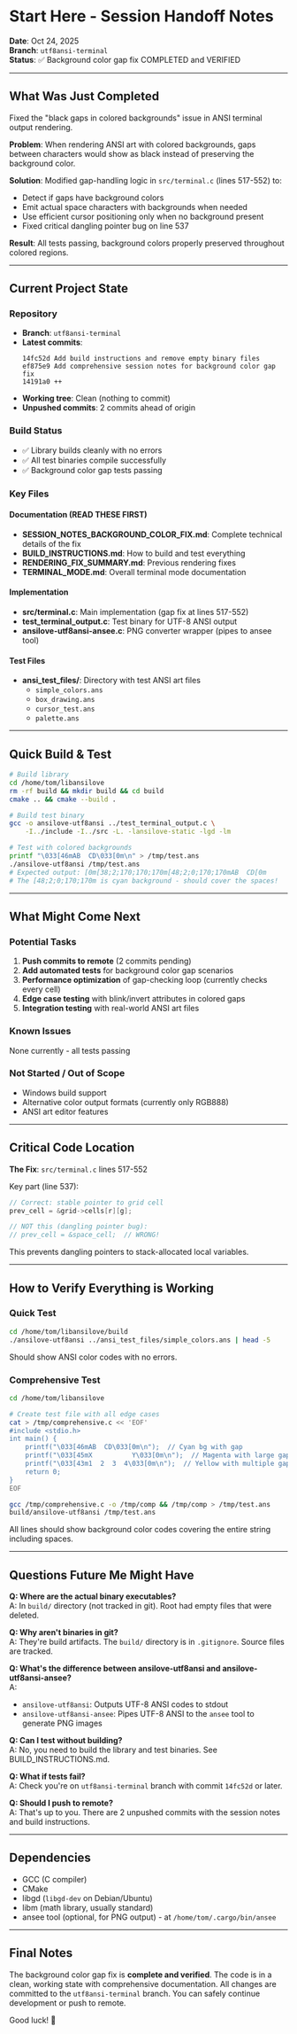 # Start Here - Session Handoff Notes

**Date**: Oct 24, 2025  
**Branch**: `utf8ansi-terminal`  
**Status**: ✅ Background color gap fix COMPLETED and VERIFIED

---

## What Was Just Completed

Fixed the "black gaps in colored backgrounds" issue in ANSI terminal output rendering.

**Problem**: When rendering ANSI art with colored backgrounds, gaps between characters would show as black instead of preserving the background color.

**Solution**: Modified gap-handling logic in `src/terminal.c` (lines 517-552) to:
- Detect if gaps have background colors
- Emit actual space characters with backgrounds when needed
- Use efficient cursor positioning only when no background present
- Fixed critical dangling pointer bug on line 537

**Result**: All tests passing, background colors properly preserved throughout colored regions.

---

## Current Project State

### Repository
- **Branch**: `utf8ansi-terminal`
- **Latest commits**:
  ```
  14fc52d Add build instructions and remove empty binary files
  ef875e9 Add comprehensive session notes for background color gap fix
  14191a0 ++
  ```
- **Working tree**: Clean (nothing to commit)
- **Unpushed commits**: 2 commits ahead of origin

### Build Status
- ✅ Library builds cleanly with no errors
- ✅ All test binaries compile successfully
- ✅ Background color gap tests passing

### Key Files

#### Documentation (READ THESE FIRST)
- **SESSION_NOTES_BACKGROUND_COLOR_FIX.md**: Complete technical details of the fix
- **BUILD_INSTRUCTIONS.md**: How to build and test everything
- **RENDERING_FIX_SUMMARY.md**: Previous rendering fixes
- **TERMINAL_MODE.md**: Overall terminal mode documentation

#### Implementation
- **src/terminal.c**: Main implementation (gap fix at lines 517-552)
- **test_terminal_output.c**: Test binary for UTF-8 ANSI output
- **ansilove-utf8ansi-ansee.c**: PNG converter wrapper (pipes to ansee tool)

#### Test Files
- **ansi_test_files/**: Directory with test ANSI art files
  - `simple_colors.ans`
  - `box_drawing.ans`
  - `cursor_test.ans`
  - `palette.ans`

---

## Quick Build & Test

```bash
# Build library
cd /home/tom/libansilove
rm -rf build && mkdir build && cd build
cmake .. && cmake --build .

# Build test binary
gcc -o ansilove-utf8ansi ../test_terminal_output.c \
    -I../include -I../src -L. -lansilove-static -lgd -lm

# Test with colored backgrounds
printf "\033[46mAB  CD\033[0m\n" > /tmp/test.ans
./ansilove-utf8ansi /tmp/test.ans
# Expected output: [0m[38;2;170;170;170m[48;2;0;170;170mAB  CD[0m
# The [48;2;0;170;170m is cyan background - should cover the spaces!
```

---

## What Might Come Next

### Potential Tasks
1. **Push commits to remote** (2 commits pending)
2. **Add automated tests** for background color gap scenarios
3. **Performance optimization** of gap-checking loop (currently checks every cell)
4. **Edge case testing** with blink/invert attributes in colored gaps
5. **Integration testing** with real-world ANSI art files

### Known Issues
None currently - all tests passing

### Not Started / Out of Scope
- Windows build support
- Alternative color output formats (currently only RGB888)
- ANSI art editor features

---

## Critical Code Location

**The Fix**: `src/terminal.c` lines 517-552

Key part (line 537):
```c
// Correct: stable pointer to grid cell
prev_cell = &grid->cells[r][g];

// NOT this (dangling pointer bug):
// prev_cell = &space_cell;  // WRONG!
```

This prevents dangling pointers to stack-allocated local variables.

---

## How to Verify Everything is Working

### Quick Test
```bash
cd /home/tom/libansilove/build
./ansilove-utf8ansi ../ansi_test_files/simple_colors.ans | head -5
```

Should show ANSI color codes with no errors.

### Comprehensive Test
```bash
cd /home/tom/libansilove

# Create test file with all edge cases
cat > /tmp/comprehensive.c << 'EOF'
#include <stdio.h>
int main() {
    printf("\033[46mAB  CD\033[0m\n");  // Cyan bg with gap
    printf("\033[45mX          Y\033[0m\n");  // Magenta with large gap
    printf("\033[43m1  2  3  4\033[0m\n");  // Yellow with multiple gaps
    return 0;
}
EOF

gcc /tmp/comprehensive.c -o /tmp/comp && /tmp/comp > /tmp/test.ans
build/ansilove-utf8ansi /tmp/test.ans
```

All lines should show background color codes covering the entire string including spaces.

---

## Questions Future Me Might Have

**Q: Where are the actual binary executables?**  
A: In `build/` directory (not tracked in git). Root had empty files that were deleted.

**Q: Why aren't binaries in git?**  
A: They're build artifacts. The `build/` directory is in `.gitignore`. Source files are tracked.

**Q: What's the difference between ansilove-utf8ansi and ansilove-utf8ansi-ansee?**  
A: 
- `ansilove-utf8ansi`: Outputs UTF-8 ANSI codes to stdout
- `ansilove-utf8ansi-ansee`: Pipes UTF-8 ANSI to the `ansee` tool to generate PNG images

**Q: Can I test without building?**  
A: No, you need to build the library and test binaries. See BUILD_INSTRUCTIONS.md.

**Q: What if tests fail?**  
A: Check you're on `utf8ansi-terminal` branch with commit `14fc52d` or later.

**Q: Should I push to remote?**  
A: That's up to you. There are 2 unpushed commits with the session notes and build instructions.

---

## Dependencies

- GCC (C compiler)
- CMake
- libgd (`libgd-dev` on Debian/Ubuntu)
- libm (math library, usually standard)
- ansee tool (optional, for PNG output) - at `/home/tom/.cargo/bin/ansee`

---

## Final Notes

The background color gap fix is **complete and verified**. The code is in a clean, working state with comprehensive documentation. All changes are committed to the `utf8ansi-terminal` branch. You can safely continue development or push to remote.

Good luck! 🚀
